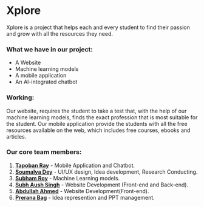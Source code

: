 # Xplore

Xplore is a project that helps each and every student to find their passion and grow with all the resources they need.

### What we have in our project:

- A Website
- Machine learning models
- A mobile application
- An AI-integrated chatbot

### Working:

Our website, requires the student to take a test that, with the help of our machine learning models, finds the exact profession that is most suitable for the student. Our mobile application provide the students with all the free resources available on the web, which includes free courses, ebooks and articles.

### Our core team members:

1. [**Tapoban Ray**](https://www.linkedin.com/in/tapobanray/) - Mobile Application and Chatbot.
2. [**Soumalya Dey**](https://www.linkedin.com/in/soumalya-dey-82949b270/) - UI/UX design, Idea development, Research Conducting. 
3. [**Subham Roy**](https://www.linkedin.com/in/subham-roy-b82b00277/) - Machine Learning models.
4. [**Subh Aush Singh**](https://www.linkedin.com/in/subh-aush-singh-2198512ab/) - Website Development (Front-end and Back-end).
5. [**Abdullah Ahmed**](https://www.linkedin.com/in/abdullah-ahmed-8b1351320?utm_source=share&utm_campaign=share_via&utm_content=profile&utm_medium=android_app) - Website Development(Front-end).
6. [**Prerana Bag**](https://www.linkedin.com/in/prerana-bag-511352320/) - Idea represention and PPT management.
